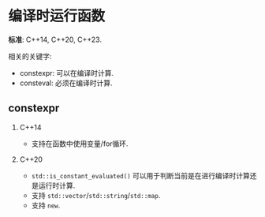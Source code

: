 # 编译时运行函数

**标准**: C++14, C++20, C++23.

相关的关键字:

- constexpr: 可以在编译时计算.
- consteval: 必须在编译时计算.

## constexpr

1. C++14

   - 支持在函数中使用变量/for循环.

2. C++20

   - `std::is_constant_evaluated()` 可以用于判断当前是在进行编译时计算还是运行时计算.
   - 支持 `std::vector`/`std::string`/`std::map`.
   - 支持 `new`.
